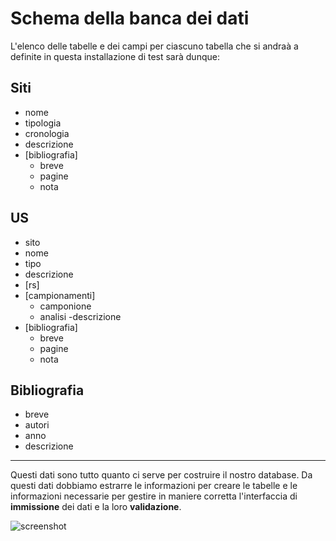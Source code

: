 # Schema della banca dei dati

L'elenco delle tabelle e dei campi per ciascuno tabella che si andraà a definite in questa installazione
di test sarà dunque:

## Siti
- nome
- tipologia
- cronologia
- descrizione
- [bibliografia]
    - breve
    - pagine
    - nota


## US
- sito
- nome
- tipo
- descrizione
- [rs]
- [campionamenti]
    - camponione
    - analisi
     -descrizione
- [bibliografia]
    - breve
    - pagine
    - nota

## Bibliografia
- breve
- autori
- anno
- descrizione


---

Questi dati sono tutto quanto ci serve per costruire il nostro database. 
Da questi dati dobbiamo estrarre le informazioni per creare le 
tabelle e le informazioni necessarie per gestire in maniere 
corretta l'interfaccia di **immissione** dei dati e la loro **validazione**.

![screenshot](../../images/design/schema.png "Visual schema")